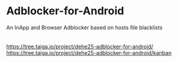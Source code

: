# Adblocker-for-Android<br>
An InApp and Browser Adblocker based on hosts file blacklists<br>
<br>
<br>
https://tree.taiga.io/project/dehe25-adblocker-for-android/<br>
https://tree.taiga.io/project/dehe25-adblocker-for-android/kanban<br>
